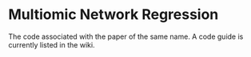 # Multiomic Network Regression

The code associated with the paper of the same name. A code guide is currently listed in the wiki.
